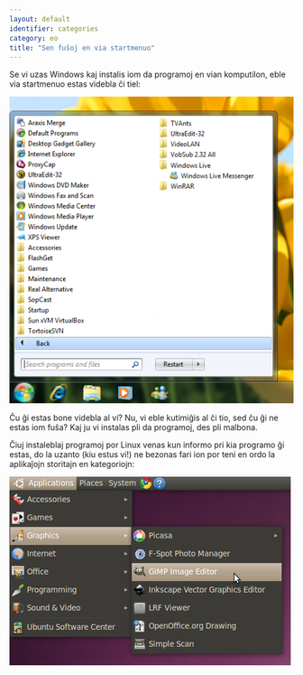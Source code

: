 ```yaml
---
layout: default
identifier: categories
category: eo
title: "Sen fuŝoj en via startmenuo"
---
```


Se vi uzas Windows kaj instalis iom da programoj en vian komputilon, eble via startmenuo estas videbla ĉi tiel:

<img src="/img/windows_7_start_menu.png">

Ĉu ĝi estas bone videbla al vi? Nu, vi eble kutimiĝis al ĉi tio, sed ĉu ĝi ne estas iom fuŝa? Kaj ju vi instalas pli da programoj, des pli malbona.

Ĉiuj instaleblaj programoj por Linux venas kun informo pri kia programo ĝi estas, do la uzanto (kiu estus vi!) ne bezonas fari ion por teni en ordo la aplikaĵojn storitajn en kategoriojn:

<img src="/img/categories_menu.png">




